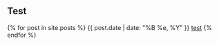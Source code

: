 ## Test

{% for post in site.posts %}
	{{ post.date | date: "%B %e, %Y" }} [test](http://github.com)
{% endfor %}